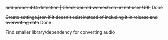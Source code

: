 ~~add proper 404 detection | Check api.red.wemesh.ca url not user URL~~ Done

~~Create settings.json if it doesn't exist instead of including it in release and overwriting data~~ Done

Find smaller library/dependency for converting audio
